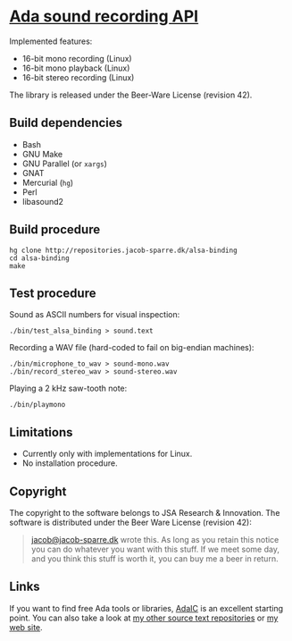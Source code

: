 [Ada sound recording API][1]
============================

Implemented features:

+ 16-bit mono recording (Linux)
+ 16-bit mono playback (Linux)
+ 16-bit stereo recording (Linux)

The library is released under the Beer-Ware License (revision 42).


Build dependencies
------------------

+ Bash
+ GNU Make
+ GNU Parallel (or `xargs`)
+ GNAT
+ Mercurial (`hg`)
+ Perl
+ libasound2


Build procedure
---------------

    hg clone http://repositories.jacob-sparre.dk/alsa-binding
    cd alsa-binding
    make


Test procedure
--------------

Sound as ASCII numbers for visual inspection:

    ./bin/test_alsa_binding > sound.text

Recording a WAV file (hard-coded to fail on big-endian machines):

    ./bin/microphone_to_wav > sound-mono.wav
    ./bin/record_stereo_wav > sound-stereo.wav

Playing a 2 kHz saw-tooth note:

    ./bin/playmono


Limitations
-----------

+ Currently only with implementations for Linux.
+ No installation procedure.


Copyright
---------

The copyright to the software belongs to JSA Research & Innovation.  The
software is distributed under the Beer Ware License (revision 42):

>  <jacob@jacob-sparre.dk> wrote this. As long as you retain this notice
>  you can do whatever you want with this stuff. If we meet some day, and
>  you think this stuff is worth it, you can buy me a beer in return.


Links
-----

If you want to find free Ada tools or libraries, [AdaIC][2] is an excellent
starting point.  You can also take a look at
[my other source text repositories][3] or [my web site][4].

[1]: http://repositories.jacob-sparre.dk/alsa-binding "Source text repository"
[2]: http://www.adaic.org/ada-resources/tools-libraries/ "Free Ada Tools and Libraries"
[3]: http://repositories.jacob-sparre.dk/ "My repositories on Bitbucket"
[4]: http://www.jacob-sparre.dk/ "My web site"

